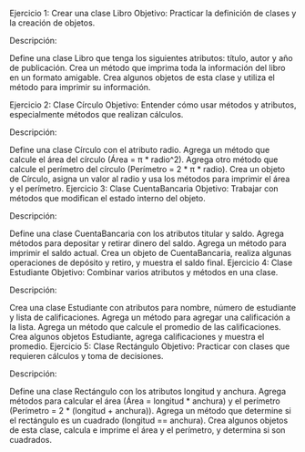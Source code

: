 Ejercicio 1: Crear una clase Libro
Objetivo: Practicar la definición de clases y la creación de objetos.

Descripción:

Define una clase Libro que tenga los siguientes atributos: título, autor y año de publicación.
Crea un método que imprima toda la información del libro en un formato amigable.
Crea algunos objetos de esta clase y utiliza el método para imprimir su información.


Ejercicio 2: Clase Círculo
Objetivo: Entender cómo usar métodos y atributos, especialmente métodos que realizan cálculos.

Descripción:

Define una clase Círculo con el atributo radio.
Agrega un método que calcule el área del círculo (Área = π * radio^2).
Agrega otro método que calcule el perímetro del círculo (Perímetro = 2 * π * radio).
Crea un objeto de Círculo, asigna un valor al radio y usa los métodos para imprimir el área y el perímetro.
Ejercicio 3: Clase CuentaBancaria
Objetivo: Trabajar con métodos que modifican el estado interno del objeto.

Descripción:

Define una clase CuentaBancaria con los atributos titular y saldo.
Agrega métodos para depositar y retirar dinero del saldo.
Agrega un método para imprimir el saldo actual.
Crea un objeto de CuentaBancaria, realiza algunas operaciones de depósito y retiro, y muestra el saldo final.
Ejercicio 4: Clase Estudiante
Objetivo: Combinar varios atributos y métodos en una clase.

Descripción:

Crea una clase Estudiante con atributos para nombre, número de estudiante y lista de calificaciones.
Agrega un método para agregar una calificación a la lista.
Agrega un método que calcule el promedio de las calificaciones.
Crea algunos objetos Estudiante, agrega calificaciones y muestra el promedio.
Ejercicio 5: Clase Rectángulo
Objetivo: Practicar con clases que requieren cálculos y toma de decisiones.

Descripción:

Define una clase Rectángulo con los atributos longitud y anchura.
Agrega métodos para calcular el área (Área = longitud * anchura) y el perímetro (Perímetro = 2 * (longitud + anchura)).
Agrega un método que determine si el rectángulo es un cuadrado (longitud == anchura).
Crea algunos objetos de esta clase, calcula e imprime el área y el perímetro, y determina si son cuadrados.